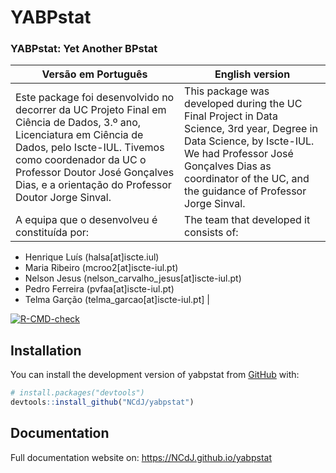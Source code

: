 <!-- README.md is generated from README.Rmd. Please edit that file -->



# YABPstat

### YABPstat: Yet Another BPstat

|           Versão em Português           |           English version           |
| --- | --- |
| Este package foi desenvolvido no decorrer da UC Projeto Final em Ciência de Dados, 3.º ano, Licenciatura em Ciência de Dados, pelo Iscte-IUL. Tivemos como coordenador da UC o Professor Doutor José Gonçalves Dias, e a orientação do Professor Doutor Jorge Sinval.| This package was developed during the UC Final Project in Data Science, 3rd year, Degree in Data Science, by Iscte-IUL. We had Professor José Gonçalves Dias as coordinator of the UC, and the guidance of Professor Jorge Sinval.|
|A equipa que o desenvolveu é constituída por: | The team that developed it consists of: |

- Henrique Luís (halsa[at]iscte.iul) <br>
- Maria Ribeiro (mcroo2[at]iscte-iul.pt) <br>
- Nelson Jesus (nelson_carvalho_jesus[at]iscte-iul.pt) <br>
- Pedro Ferreira (pvfaa[at]iscte-iul.pt) <br>
- Telma Garção (telma_garcao[at]iscte-iul.pt] |

<!-- badges: start -->
[![R-CMD-check](https://github.com/NCdJ/yabpstat/actions/workflows/R-CMD-check.yaml/badge.svg)](https://github.com/NCdJ/yabpstat/actions/workflows/R-CMD-check.yaml)
<!-- badges: end -->



## Installation

You can install the development version of yabpstat from [GitHub](https://github.com/) with:

``` r
# install.packages("devtools")
devtools::install_github("NCdJ/yabpstat")
```

## Documentation

Full documentation website on: https://NCdJ.github.io/yabpstat

